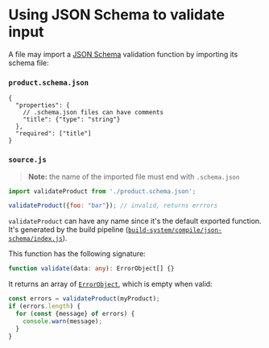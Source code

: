 # Using JSON Schema to validate input

A file may import a [JSON Schema](https://json-schema.org/) validation function by importing its schema file:

### `product.schema.json`

```json5
{
  "properties": {
    // .schema.json files can have comments
    "title": {"type": "string"}
  },
  "required": ["title"]
}
```

### `source.js`

> **Note:** the name of the imported file must end with `.schema.json`

```js
import validateProduct from './product.schema.json';

validateProduct({foo: "bar"}); // invalid, returns errrors
```

`validateProduct` can have any name since it's the default exported function. It's generated by the build pipeline ([`build-system/compile/json-schema/index.js`](/build-system/compile/json-schema/index.js)).

This function has the following signature:

```typescript
function validate(data: any): ErrorObject[] {}
```

It returns an array of [`ErrorObject`](https://ajv.js.org/api.html#error-objects), which is empty when valid:

```js
const errors = validateProduct(myProduct);
if (errors.length) {
  for (const {message} of errors) {
    console.warn(message);
  }
}
```
